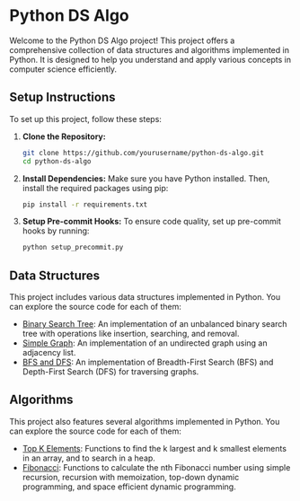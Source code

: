 # Python DS Algo

Welcome to the Python DS Algo project! This project offers a comprehensive collection of data structures and algorithms implemented in Python. It is designed to help you understand and apply various concepts in computer science efficiently.

## Setup Instructions

To set up this project, follow these steps:

1. **Clone the Repository:**
   ```bash
   git clone https://github.com/yourusername/python-ds-algo.git
   cd python-ds-algo
   ```

2. **Install Dependencies:**
   Make sure you have Python installed. Then, install the required packages using pip:
   ```bash
   pip install -r requirements.txt
   ```

3. **Setup Pre-commit Hooks:**
   To ensure code quality, set up pre-commit hooks by running:
   ```bash
   python setup_precommit.py
   ```

## Data Structures

This project includes various data structures implemented in Python. You can explore the source code for each of them:

- [Binary Search Tree](data_structure/tree/binary_search_tree.py): An implementation of an unbalanced binary search tree with operations like insertion, searching, and removal.
- [Simple Graph](data_structure/graphs/simple_graph.py): An implementation of an undirected graph using an adjacency list.
- [BFS and DFS](data_structure/graphs/bfs_dfs.py): An implementation of Breadth-First Search (BFS) and Depth-First Search (DFS) for traversing graphs.

## Algorithms

This project also features several algorithms implemented in Python. You can explore the source code for each of them:

- [Top K Elements](algorithms/tok_k_elements.py): Functions to find the k largest and k smallest elements in an array, and to search in a heap.
- [Fibonacci](algorithms/fibonacci.py): Functions to calculate the nth Fibonacci number using simple recursion, recursion with memoization, top-down dynamic programming, and space efficient dynamic programming.
